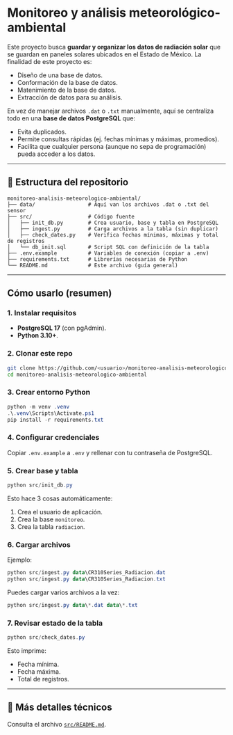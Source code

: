 # Monitoreo y análisis meteorológico-ambiental

Este proyecto busca **guardar y organizar los datos de radiación solar** que se guardan en paneles solares ubicados en el Estado de México. 
La finalidad de este proyecto es:
- Diseño de una base de datos. 
- Conformación de la base de datos.
- Matenimiento de la base de datos. 
- Extracción de datos para su análisis.

En vez de manejar archivos `.dat` o `.txt` manualmente, aquí se centraliza todo en una **base de datos PostgreSQL** que:
- Evita duplicados.
- Permite consultas rápidas (ej. fechas mínimas y máximas, promedios).
- Facilita que cualquier persona (aunque no sepa de programación) pueda acceder a los datos.

---

## 📂 Estructura del repositorio

```
monitoreo-analisis-meteorologico-ambiental/
├── data/                 # Aquí van los archivos .dat o .txt del sensor
├── src/                  # Código fuente
│   ├── init_db.py        # Crea usuario, base y tabla en PostgreSQL
│   ├── ingest.py         # Carga archivos a la tabla (sin duplicar)
│   ├── check_dates.py    # Verifica fechas mínimas, máximas y total de registros
│   └── db_init.sql       # Script SQL con definición de la tabla
├── .env.example          # Variables de conexión (copiar a .env)
├── requirements.txt      # Librerías necesarias de Python
└── README.md             # Este archivo (guía general)
```

---

##  Cómo usarlo (resumen)

### 1. Instalar requisitos
- **PostgreSQL 17** (con pgAdmin).  
- **Python 3.10+**.

### 2. Clonar este repo
```bash
git clone https://github.com/<usuario>/monitoreo-analisis-meteorologico-ambiental.git
cd monitoreo-analisis-meteorologico-ambiental
```

### 3. Crear entorno Python
```powershell
python -m venv .venv
.\.venv\Scripts\Activate.ps1
pip install -r requirements.txt
```

### 4. Configurar credenciales
Copiar `.env.example` a `.env` y rellenar con tu contraseña de PostgreSQL.

### 5. Crear base y tabla
```powershell
python src/init_db.py
```

Esto hace 3 cosas automáticamente:
1. Crea el usuario de aplicación.  
2. Crea la base `monitoreo`.  
3. Crea la tabla `radiacion`.  

### 6. Cargar archivos
Ejemplo:
```powershell
python src/ingest.py data\CR310Series_Radiacion.dat
python src/ingest.py data\CR310Series_Radiacion.txt
```

 Puedes cargar varios archivos a la vez:
```powershell
python src/ingest.py data\*.dat data\*.txt
```

### 7. Revisar estado de la tabla
```powershell
python src/check_dates.py
```

Esto imprime:
- Fecha mínima.  
- Fecha máxima.  
- Total de registros.  


---

## 📖 Más detalles técnicos
Consulta el archivo [`src/README.md`](src/README.md).
